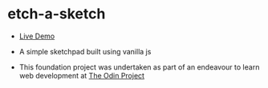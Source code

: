 # etch-a-sketch

- [Live Demo](https://vkilng.github.io/etch-a-sketch/)

- A simple sketchpad built using vanilla js

- This foundation project was undertaken as part of an endeavour to learn web development at
[The Odin Project](https://www.theodinproject.com/)